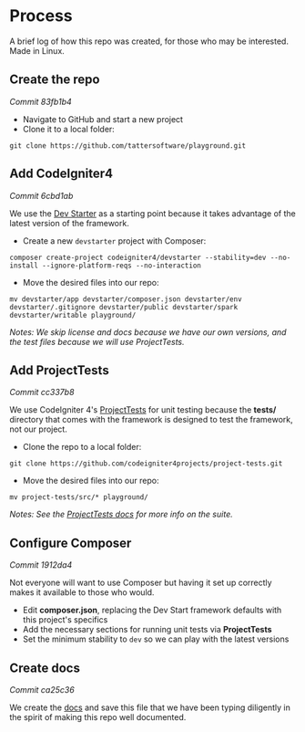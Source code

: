 # Process

A brief log of how this repo was created, for those who may be interested. Made in Linux.

## Create the repo

*Commit 83fb1b4*

* Navigate to GitHub and start a new project
* Clone it to a local folder:

`git clone https://github.com/tattersoftware/playground.git`

## Add CodeIgniter4

*Commit 6cbd1ab*

We use the [Dev Starter](https://codeigniter4.github.io/userguide/installation/installing_composer.html#dev-starter)
as a starting point because it takes advantage of the latest version of the framework.

* Create a new `devstarter` project with Composer:

`composer create-project codeigniter4/devstarter --stability=dev --no-install --ignore-platform-reqs --no-interaction`
	
* Move the desired files into our repo:

`mv devstarter/app devstarter/composer.json devstarter/env devstarter/.gitignore devstarter/public devstarter/spark devstarter/writable playground/`

*Notes: We skip license and docs because we have our own versions, and the test files because we will use ProjectTests.*

## Add ProjectTests

*Commit cc337b8*

We use CodeIgniter 4's [ProjectTests](https://github.com/codeigniter4projects/project-tests)
for unit testing because the **tests/** directory that comes with the framework is designed
to test the framework, not our project.

* Clone the repo to a local folder:

`git clone https://github.com/codeigniter4projects/project-tests.git`

* Move the desired files into our repo:

`mv project-tests/src/* playground/`

*Notes: See the [ProjectTests docs](https://github.com/codeigniter4projects/project-tests/blob/develop/README.md) for more info on the suite.*

## Configure Composer

*Commit 1912da4*

Not everyone will want to use Composer but having it set up correctly makes it available
to those who would.

* Edit **composer.json**, replacing the Dev Start framework defaults with this project's specifics
* Add the necessary sections for running unit tests via **ProjectTests**
* Set the minimum stability to `dev` so we can play with the latest versions

## Create docs

*Commit ca25c36*

We create the [docs](docs/) and save this file that we have been typing diligently
in the spirit of making this repo well documented.
